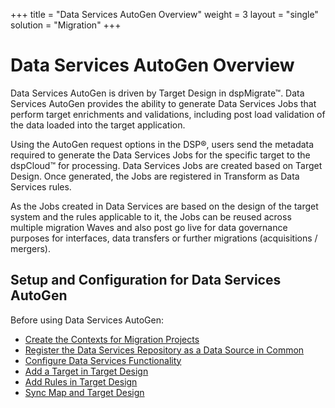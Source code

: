 +++
title = "Data Services AutoGen Overview"
weight = 3
layout = "single"
solution = "Migration"
+++

# Data Services AutoGen Overview

Data Services AutoGen is driven by Target Design in dspMigrate™. Data
Services AutoGen provides the ability to generate Data Services Jobs
that perform target enrichments and validations, including post load
validation of the data loaded into the target application.

Using the AutoGen request options in the DSP®, users send the metadata
required to generate the Data Services Jobs for the specific target to
the dspCloud™ for processing. Data Services Jobs are created based on
Target Design. Once generated, the Jobs are registered in Transform as
Data Services rules.

As the Jobs created in Data Services are based on the design of the
target system and the rules applicable to it, the Jobs can be reused
across multiple migration Waves and also post go live for data
governance purposes for interfaces, data transfers or further migrations
(acquisitions / mergers).

## Setup and Configuration for Data Services AutoGen

Before using Data Services AutoGen:

  - [Create the Contexts for Migration
    Projects](../Console/Use_Cases/Create_Contexts_for_Migration_Projects)
  - [Register the Data Services Repository as a Data Source in
    Common](../../Platform/Common/Use_Cases/Register_a_Data_Source_in_Common)
  - [Configure Data Services
    Functionality](../Console/Config/Configure_Data_Services_Functionality)
  - [Add a Target in Target
    Design](../Design/Use_Cases/Add_a_Target_in_Target_Design)
  - [Add Rules in Target
    Design](../Design/Use_Cases/Use_Target_Rules)
  - [Sync Map and Target
    Design](../Design/Use_Cases/Sync_Map_and_Target_Design_TD)
